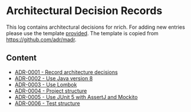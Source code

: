 # Architectural Decision Records

This log contains architectural decisions for nrich.
For adding new entries please use the template [provided](template/template.md).
The template is copied from https://github.com/adr/madr.

## Content

- [ADR-0001 - Record architecture decisions](decisions/0001-record-architecture-decisions.md)
- [ADR-0002 - Use Java version 8](decisions/0002-use-java-version-8.md)
- [ADR-0003 - Use Lombok](decisions/0003-use-lombok.md)
- [ADR-0004 - Project structure](decisions/0004-project-structure.md)
- [ADR-0005 - Use JUnit 5 with AssertJ and Mockito](decisions/0005-use-junit5-with-assertj-and-mockito.md)
- [ADR-0006 - Test structure](decisions/0006-test-structure.md)
